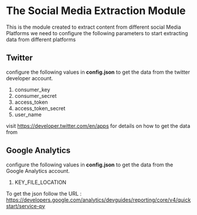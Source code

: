 # The Social Media Extraction Module

This is the module created to extract content from different social Media Platforms 
we need to configure the following parameters to start extracting data from different 
platforms

## Twitter
configure the following values in **config.json** to get the data from the twitter developer account.

1. consumer_key
2. consumer_secret
3. access_token
4. access_token_secret
5. user_name

visit https://developer.twitter.com/en/apps for details on how to get the data from

## Google Analytics
configure the following values in **config.json** to get the data from the Google Analytics account.

1. KEY_FILE_LOCATION

To get the json follow the URL : https://developers.google.com/analytics/devguides/reporting/core/v4/quickstart/service-py

